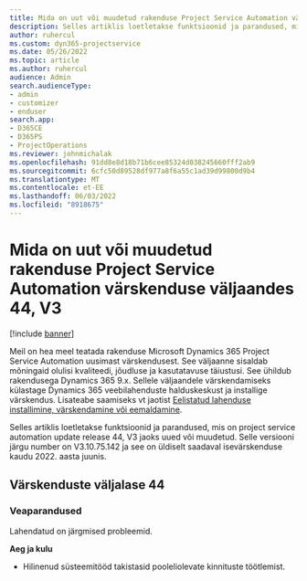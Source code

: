 ```yaml
---
title: Mida on uut või muudetud rakenduse Project Service Automation värskenduse väljaandes 44, V3
description: Selles artiklis loetletakse funktsioonid ja parandused, mis on saadaval versioonis Microsoft Dynamics 365 Project Service Automation Update Release 44, V3.
author: ruhercul
ms.custom: dyn365-projectservice
ms.date: 05/26/2022
ms.topic: article
ms.author: ruhercul
audience: Admin
search.audienceType:
- admin
- customizer
- enduser
search.app:
- D365CE
- D365PS
- ProjectOperations
ms.reviewer: johnmichalak
ms.openlocfilehash: 91dd8e8d18b71b6cee85324d038245660fff2ab9
ms.sourcegitcommit: 6cfc50d89528df977a8f6a55c1ad39d99800d9b4
ms.translationtype: MT
ms.contentlocale: et-EE
ms.lasthandoff: 06/03/2022
ms.locfileid: "8918675"
---
```

# <a name="whats-new-or-changed-in-project-service-automation-update-release-44-v3"></a>Mida on uut või muudetud rakenduse Project Service Automation värskenduse väljaandes 44, V3

[!include [banner](../includes/psa-now-project-operations.md)]

Meil on hea meel teatada rakenduse Microsoft Dynamics 365 Project Service Automation uusimast värskendusest. See väljaanne sisaldab mõningaid olulisi kvaliteedi, jõudluse ja kasutatavuse täiustusi. See ühildub rakendusega Dynamics 365 9.x. Sellele väljaandele värskendamiseks külastage Dynamics 365 veebilahenduste halduskeskust ja installige värskendus. Lisateabe saamiseks vt jaotist [Eelistatud lahenduse installimine, värskendamine või eemaldamine](/power-platform/admin/install-remove-preferred-solution).

Selles artiklis loetletakse funktsioonid ja parandused, mis on project service automation update release 44, V3 jaoks uued või muudetud. Selle versiooni järgu number on V3.10.75.142 ja see on üldiselt saadaval isevärskenduse kaudu 2022. aasta juunis.

## <a name="update-release-44"></a>Värskenduste väljalase 44

### <a name="bug-fixes"></a>Veaparandused

Lahendatud on järgmised probleemid.

**Aeg ja kulu**

- Hilinenud süsteemitööd takistasid pooleliolevate kinnituste töötlemist.
